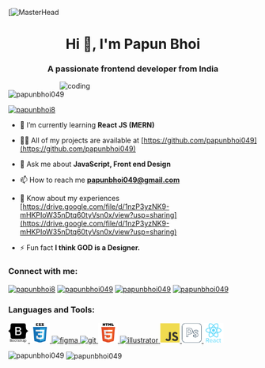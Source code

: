 [![MasterHead]([https://www.behance.net/gallery/63700641/Computer-Programming-Software-Code-4K-Background](https://res.cloudinary.com/practicaldev/image/fetch/s--b0FPBvXA--/c_imagga_scale,f_auto,fl_progressive,h_500,q_66,w_1000/https://thepracticaldev.s3.amazonaws.com/i/n9b2p3j0h1mdqvms3ogc.gif))
<h1 align="center">Hi 👋, I'm Papun Bhoi</h1>
<h3 align="center">A passionate frontend developer from India</h3>
<img align="right" alt="coding" width="400" src="https://upload.wikimedia.org/wikipedia/commons/6/6f/Programming123najra.gif">


<p align="left"> <img src="https://komarev.com/ghpvc/?username=papunbhoi049&label=Profile%20views&color=0e75b6&style=flat" alt="papunbhoi049" /> </p>

<p align="left"> <a href="https://twitter.com/papunbhoi8" target="blank"><img src="https://img.shields.io/twitter/follow/papunbhoi8?logo=twitter&style=for-the-badge" alt="papunbhoi8" /></a> </p>

- 🌱 I’m currently learning **React JS (MERN)**

- 👨‍💻 All of my projects are available at [https://github.com/papunbhoi049](https://github.com/papunbhoi049)

- 💬 Ask me about **JavaScript, Front end Design**

- 📫 How to reach me **papunbhoi049@gmail.com**

- 📄 Know about my experiences [https://drive.google.com/file/d/1nzP3yzNK9-mHKPIoW35nDtq60tyVsn0x/view?usp=sharing](https://drive.google.com/file/d/1nzP3yzNK9-mHKPIoW35nDtq60tyVsn0x/view?usp=sharing)

- ⚡ Fun fact **I think GOD is a Designer.**

<h3 align="left">Connect with me:</h3>
<p align="left">
<a href="https://twitter.com/papunbhoi8" target="blank"><img align="center" src="https://raw.githubusercontent.com/rahuldkjain/github-profile-readme-generator/master/src/images/icons/Social/twitter.svg" alt="papunbhoi8" height="30" width="40" /></a>
<a href="https://linkedin.com/in/papunbhoi049" target="blank"><img align="center" src="https://raw.githubusercontent.com/rahuldkjain/github-profile-readme-generator/master/src/images/icons/Social/linked-in-alt.svg" alt="papunbhoi049" height="30" width="40" /></a>
<a href="https://fb.com/papunbhoi049" target="blank"><img align="center" src="https://raw.githubusercontent.com/rahuldkjain/github-profile-readme-generator/master/src/images/icons/Social/facebook.svg" alt="papunbhoi049" height="30" width="40" /></a>
<a href="https://instagram.com/papunbhoi049" target="blank"><img align="center" src="https://raw.githubusercontent.com/rahuldkjain/github-profile-readme-generator/master/src/images/icons/Social/instagram.svg" alt="papunbhoi049" height="30" width="40" /></a>
</p>

<h3 align="left">Languages and Tools:</h3>
<p align="left"> <a href="https://getbootstrap.com" target="_blank" rel="noreferrer"> <img src="https://raw.githubusercontent.com/devicons/devicon/master/icons/bootstrap/bootstrap-plain-wordmark.svg" alt="bootstrap" width="40" height="40"/> </a> <a href="https://www.w3schools.com/css/" target="_blank" rel="noreferrer"> <img src="https://raw.githubusercontent.com/devicons/devicon/master/icons/css3/css3-original-wordmark.svg" alt="css3" width="40" height="40"/> </a> <a href="https://www.figma.com/" target="_blank" rel="noreferrer"> <img src="https://www.vectorlogo.zone/logos/figma/figma-icon.svg" alt="figma" width="40" height="40"/> </a> <a href="https://git-scm.com/" target="_blank" rel="noreferrer"> <img src="https://www.vectorlogo.zone/logos/git-scm/git-scm-icon.svg" alt="git" width="40" height="40"/> </a> <a href="https://www.w3.org/html/" target="_blank" rel="noreferrer"> <img src="https://raw.githubusercontent.com/devicons/devicon/master/icons/html5/html5-original-wordmark.svg" alt="html5" width="40" height="40"/> </a> <a href="https://www.adobe.com/in/products/illustrator.html" target="_blank" rel="noreferrer"> <img src="https://www.vectorlogo.zone/logos/adobe_illustrator/adobe_illustrator-icon.svg" alt="illustrator" width="40" height="40"/> </a> <a href="https://developer.mozilla.org/en-US/docs/Web/JavaScript" target="_blank" rel="noreferrer"> <img src="https://raw.githubusercontent.com/devicons/devicon/master/icons/javascript/javascript-original.svg" alt="javascript" width="40" height="40"/> </a> <a href="https://www.photoshop.com/en" target="_blank" rel="noreferrer"> <img src="https://raw.githubusercontent.com/devicons/devicon/master/icons/photoshop/photoshop-line.svg" alt="photoshop" width="40" height="40"/> </a> <a href="https://reactjs.org/" target="_blank" rel="noreferrer"> <img src="https://raw.githubusercontent.com/devicons/devicon/master/icons/react/react-original-wordmark.svg" alt="react" width="40" height="40"/> </a> </p>

<p><img align="left" src="https://github-readme-stats.vercel.app/api/top-langs?username=papunbhoi049&show_icons=true&locale=en&layout=compact" alt="papunbhoi049" /></p>

<p>&nbsp;<img align="center" src="https://github-readme-stats.vercel.app/api?username=papunbhoi049&show_icons=true&locale=en" alt="papunbhoi049" /></p>
